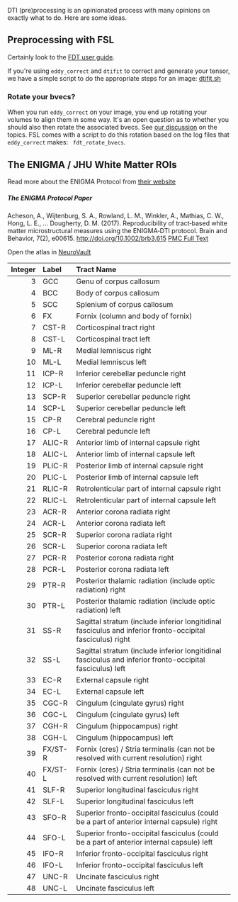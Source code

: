 DTI (pre)processing is an opinionated process with many opinions on exactly what to do. Here are some ideas. 

## Preprocessing with FSL

Certainly look to the [FDT user guide](http://fsl.fmrib.ox.ac.uk/fsl/fslwiki/FDT/UserGuide).

If you're using `eddy_correct` and `dtifit` to correct and generate your tensor, we have a simple script to do the appropriate steps for an image: [dtifit.sh](https://github.com/TIGRLab/datman/blob/master/assets/dtifit.sh)

### Rotate your bvecs? 

When you run `eddy_correct` on your image, you end up rotating your volumes to align them in some way. It's an open question as to whether you should also then rotate the associated bvecs. See [our discussion](https://github.com/TIGRLab/admin/issues/508) on the topics. FSL comes with a script to do this rotation based on the log files that `eddy_correct` makes: ` fdt_rotate_bvecs`.


## The ENIGMA / JHU White Matter ROIs

Read more about the ENIGMA Protocol from [their website](http://enigma.usc.edu/protocols/dti-protocols/)

##### The ENIGMA Protocol Paper

Acheson, A., Wijtenburg, S. A., Rowland, L. M., Winkler, A., Mathias, C. W., Hong, L. E., … Dougherty, D. M. (2017). Reproducibility of tract‐based white matter microstructural measures using the ENIGMA‐DTI protocol. Brain and Behavior, 7(2), e00615. http://doi.org/10.1002/brb3.615
[PMC Full Text](https://www.ncbi.nlm.nih.gov/pmc/articles/PMC5318368/) 

Open the atlas in [NeuroVault](http://neurovault.org/collections/264/)

| Integer|Label   |Tract Name                                                                                                 |
|-------:|:-------|:----------------------------------------------------------------------------------------------------------|
|       3|GCC     |Genu of corpus callosum                                                                                    |
|       4|BCC     |Body of corpus callosum                                                                                    |
|       5|SCC     |Splenium of corpus callosum                                                                                |
|       6|FX      |Fornix (column and body of fornix)                                                                         |
|       7|CST-R   |Corticospinal tract right                                                                                  |
|       8|CST-L   |Corticospinal tract left                                                                                   |
|       9|ML-R    |Medial lemniscus right                                                                                     |
|      10|ML-L    |Medial lemniscus left                                                                                      |
|      11|ICP-R   |Inferior cerebellar peduncle right                                                                         |
|      12|ICP-L   |Inferior cerebellar peduncle left                                                                          |
|      13|SCP-R   |Superior cerebellar peduncle right                                                                         |
|      14|SCP-L   |Superior cerebellar peduncle left                                                                          |
|      15|CP-R    |Cerebral peduncle right                                                                                    |
|      16|CP-L    |Cerebral peduncle left                                                                                     |
|      17|ALIC-R  |Anterior limb of internal capsule right                                                                    |
|      18|ALIC-L  |Anterior limb of internal capsule left                                                                     |
|      19|PLIC-R  |Posterior limb of internal capsule right                                                                   |
|      20|PLIC-L  |Posterior limb of internal capsule left                                                                    |
|      21|RLIC-R  |Retrolenticular part of internal capsule right                                                             |
|      22|RLIC-L  |Retrolenticular part of internal capsule left                                                              |
|      23|ACR-R   |Anterior corona radiata right                                                                              |
|      24|ACR-L   |Anterior corona radiata left                                                                               |
|      25|SCR-R   |Superior corona radiata right                                                                              |
|      26|SCR-L   |Superior corona radiata left                                                                               |
|      27|PCR-R   |Posterior corona radiata right                                                                             |
|      28|PCR-L   |Posterior corona radiata left                                                                              |
|      29|PTR-R   |Posterior thalamic radiation (include optic radiation) right                                               |
|      30|PTR-L   |Posterior thalamic radiation (include optic radiation) left                                                |
|      31|SS-R    |Sagittal stratum (include inferior longitidinal fasciculus and inferior fronto-occipital fasciculus) right |
|      32|SS-L    |Sagittal stratum (include inferior longitidinal fasciculus and inferior fronto-occipital fasciculus) left  |
|      33|EC-R    |External capsule right                                                                                     |
|      34|EC-L    |External capsule left                                                                                      |
|      35|CGC-R   |Cingulum (cingulate gyrus) right                                                                           |
|      36|CGC-L   |Cingulum (cingulate gyrus) left                                                                            |
|      37|CGH-R   |Cingulum (hippocampus) right                                                                               |
|      38|CGH-L   |Cingulum (hippocampus) left                                                                                |
|      39|FX/ST-R |Fornix (cres) / Stria terminalis (can not be resolved with current resolution) right                       |
|      40|FX/ST-L |Fornix (cres) / Stria terminalis (can not be resolved with current resolution) left                        |
|      41|SLF-R   |Superior longitudinal fasciculus right                                                                     |
|      42|SLF-L   |Superior longitudinal fasciculus left                                                                      |
|      43|SFO-R   |Superior fronto-occipital fasciculus (could be a part of anterior internal capsule) right                  |
|      44|SFO-L   |Superior fronto-occipital fasciculus (could be a part of anterior internal capsule) left                   |
|      45|IFO-R   |Inferior fronto-occipital fasciculus right                                                                 |
|      46|IFO-L   |Inferior fronto-occipital fasciculus left                                                                  |
|      47|UNC-R   |Uncinate fasciculus right                                                                                  |
|      48|UNC-L   |Uncinate fasciculus left                                                                                   |
 
